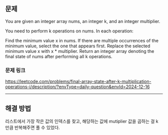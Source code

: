 ## 문제

You are given an integer array nums, an integer k, and an integer multiplier.

You need to perform k operations on nums. In each operation:

Find the minimum value x in nums. If there are multiple occurrences of the minimum value, select the one that appears first.
Replace the selected minimum value x with x \* multiplier.
Return an integer array denoting the final state of nums after performing all k operations.

### 문제 링크

https://leetcode.com/problems/final-array-state-after-k-multiplication-operations-i/description/?envType=daily-question&envId=2024-12-16

---

## 해결 방법

리스트에서 가장 작은 값의 인덱스를 찾고, 해당하는 값에 mutiplier 값을 곱하는 걸 k 만큼 반복해주면 풀 수 있었다.
